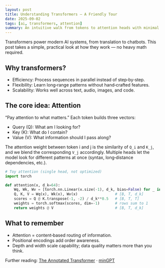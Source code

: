 ```yaml
---
layout: post
title: Understanding Transformers — A Friendly Tour
date: 2025-09-02
tags: [ai, transformers, attention]
summary: An intuitive walk from tokens to attention heads with minimal math.
---
```


Transformers power modern AI systems, from translation to chatbots. This post takes a simple, practical look at how they work — no heavy math required.

<!--more-->

## Why transformers?

- Efficiency: Process sequences in parallel instead of step‑by‑step.
- Flexibility: Learn long‑range patterns without hand‑crafted features.
- Scalability: Works well across text, audio, images, and code.

## The core idea: Attention

“Pay attention to what matters.” Each token builds three vectors:

- Query (Q): What am I looking for?
- Key (K): What do I contain?
- Value (V): What information should I pass along?

The attention weight between token i and j is the similarity of `Q_i` and `K_j`, and we blend the corresponding `V_j` accordingly. Multiple heads let the model look for different patterns at once (syntax, long‑distance dependencies, etc.).

```python
# Toy attention (single head, not optimized)
import torch

def attention(x, d_k=64):
    Wq, Wk, Wv = [torch.nn.Linear(x.size(-1), d_k, bias=False) for _ in range(3)]
    Q, K, V = Wq(x), Wk(x), Wv(x)                 # [B, T, d_k]
    scores = Q @ K.transpose(-1, -2) / d_k**0.5   # [B, T, T]
    weights = torch.softmax(scores, dim=-1)       # rows sum to 1
    return weights @ V                            # [B, T, d_k]
```

## What to remember

- Attention = content‑based routing of information.
- Positional encodings add order awareness.
- Depth and width scale capability; data quality matters more than you think.

Further reading: [The Annotated Transformer](https://nlp.seas.harvard.edu/annotated-transformer/) · [minGPT](https://github.com/karpathy/minGPT)

